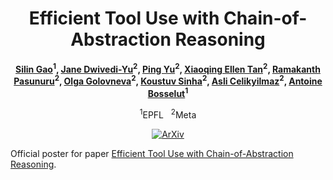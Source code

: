 <div align="center">

# Efficient Tool Use with Chain-of-Abstraction Reasoning

</div>

<div align="center">
<b><a href="https://silin159.github.io/SilinGao/" target="_blank">Silin Gao</a><sup>1</sup>, <a href="https://janeyubear.github.io/" target="_blank">Jane Dwivedi-Yu</a><sup>2</sup>, <a href="https://www.linkedin.com/in/ping-yu-05ba8212b/" target="_blank">Ping Yu</a><sup>2</sup>, <a href="https://ellenxtan.github.io/" target="_blank">Xiaoqing Ellen Tan</a><sup>2</sup>, <a href="http://www.rama-kanth.com/" target="_blank">Ramakanth Pasunuru</a><sup>2</sup>, <a href="https://ai.meta.com/people/426099719940817/olga-golovneva/" target="_blank">Olga Golovneva</a><sup>2</sup>, <a href="https://koustuvsinha.com/" target="_blank">Koustuv Sinha</a><sup>2</sup>, <a href="http://asli.us/" target="_blank">Asli Celikyilmaz</a><sup>2</sup>, <a href="https://atcbosselut.github.io/" target="_blank">Antoine Bosselut</a><sup>1</sup></b>

<sup>1</sup>EPFL &nbsp; <sup>2</sup>Meta

[![ArXiv](https://img.shields.io/badge/arXiv-2401.17464-B31B1B.svg?logo=arxiv&logoColor=white)](https://arxiv.org/abs/2401.17464)

</div>

Official poster for paper [Efficient Tool Use with Chain-of-Abstraction Reasoning](https://arxiv.org/abs/2401.17464).

